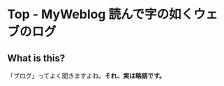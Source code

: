 <link href="style/all.css" rel="stylesheet"></link>  

Top - MyWeblog 読んで字の如くウェブのログ  
=====  

What is this?  
--------
「ブログ」ってよく聞きますよね。**それ、実は略語です。**

